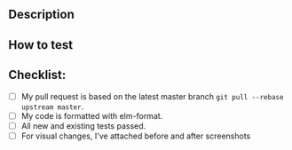 ## Description
<!--- Describe the changes in a way that would make sense to someone looking
at the note a year from now, describe the big picture and reason -->

## How to test
<!--- Explain how someone can see your changes in action.
What used to happen?
What happens now?
-->

## Checklist:
<!--- Go over all the following points, and put an `x` in all the boxes that
apply. -->
<!--- If you're unsure about any of these, don't hesitate to ask. We're here to
help! -->
- [ ] My pull request is based on the latest master branch
  `git pull --rebase upstream master`.
- [ ] My code is formatted with elm-format.
- [ ] All new and existing tests passed.
- [ ] For visual changes, I've attached before and after screenshots
